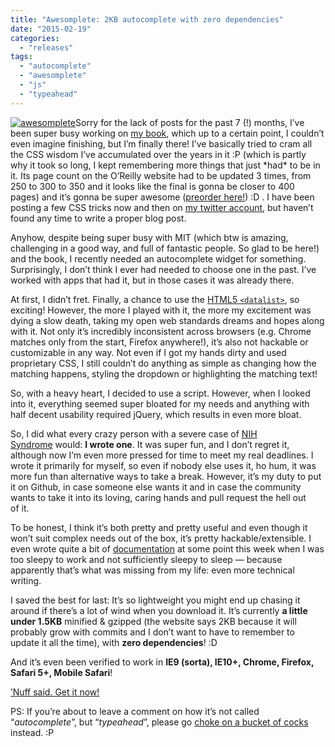 ```yaml
---
title: "Awesomplete: 2KB autocomplete with zero dependencies"
date: "2015-02-19"
categories:
  - "releases"
tags:
  - "autocomplete"
  - "awesomplete"
  - "js"
  - "typeahead"
---
```


[![awesomplete](images/awesomplete-300x248.png)](http://leaverou.github.io/awesomplete)Sorry for the lack of posts for the past 7 (!) months, I’ve been super busy working on [my book](http://shop.oreilly.com/product/0636920031123.do), which up to a certain point, I couldn’t even imagine finishing, but I’m finally there! I’ve basically tried to cram all the CSS wisdom I’ve accumulated over the years in it :P (which is partly why it took so long, I kept remembering more things that just \*had\* to be in it. Its page count on the O’Reilly website had to be updated 3 times, from 250 to 300 to 350 and it looks like the final is gonna be closer to 400 pages) and it’s gonna be super awesome ([preorder here!](http://shop.oreilly.com/product/0636920031123.do)) :D . I have been posting a few CSS tricks now and then on [my twitter account](http://twitter.com/leaverou), but haven’t found any time to write a proper blog post.

Anyhow, despite being super busy with MIT (which btw is amazing, challenging in a good way, and full of fantastic people. So glad to be here!) and the book, I recently needed an autocomplete widget for something. Surprisingly, I don’t think I ever had needed to choose one in the past. I’ve worked with apps that had it, but in those cases it was already there.

At first, I didn’t fret. Finally, a chance to use the [HTML5 `<datalist>`](http://blog.teamtreehouse.com/creating-autocomplete-dropdowns-datalist-element), so exciting! However, the more I played with it, the more my excitement was dying a slow death, taking my open web standards dreams and hopes along with it. Not only it’s incredibly inconsistent across browsers (e.g. Chrome matches only from the start, Firefox anywhere!), it’s also not hackable or customizable in any way. Not even if I got my hands dirty and used proprietary CSS, I still couldn’t do anything as simple as changing how the matching happens, styling the dropdown or highlighting the matching text!

So, with a heavy heart, I decided to use a script. However, when I looked into it, everything seemed super bloated for my needs and anything with half decent usability required jQuery, which results in even more bloat.

So, I did what every crazy person with a severe case of [NIH Syndrome](http://en.wikipedia.org/wiki/Not_invented_here) would: **I wrote one**. It was super fun, and I don’t regret it, although now I’m even more pressed for time to meet my real deadlines. I wrote it primarily for myself, so even if nobody else uses it, ho hum, it was more fun than alternative ways to take a break. However, it’s my duty to put it on Github, in case someone else wants it and in case the community wants to take it into its loving, caring hands and pull request the hell out of it.

To be honest, I think it’s both pretty and pretty useful and even though it won’t suit complex needs out of the box, it’s pretty hackable/extensible. I even wrote quite a bit of [documentation](http://leaverou.github.io/awesomplete/) at some point this week when I was too sleepy to work and not sufficiently sleepy to sleep — because apparently that’s what was missing from my life: even more technical writing.

I saved the best for last: It’s so lightweight you might end up chasing it around if there’s a lot of wind when you download it. It’s currently **a little under 1.5KB** minified & gzipped (the website says 2KB because it will probably grow with commits and I don’t want to have to remember to update it all the time), with **zero dependencies**! :D

And it’s even been verified to work in **IE9 (sorta), IE10+, Chrome, Firefox, Safari 5+, Mobile Safari**!

[’Nuff said. Get it now!](http://leaverou.github.io/awesomplete)

PS: If you’re about to leave a comment on how it’s not called “_autocomplete_”, but “_typeahead_”, please go [choke on a bucket of cocks](http://tirania.org/blog/archive/2011/Feb-17.html) instead. :P
